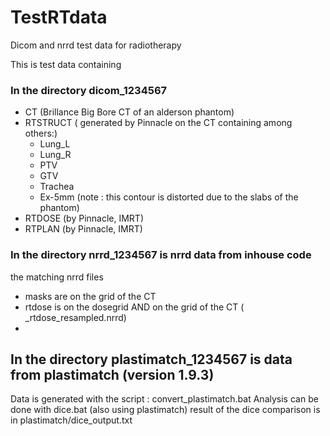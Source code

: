 # TestRTdata
Dicom and nrrd test data for radiotherapy

This is test data containing

### In the directory dicom_1234567

- CT (Brillance Big Bore CT of an alderson phantom)
- RTSTRUCT ( generated by Pinnacle on the CT containing among others:)
  - Lung_L
  - Lung_R
  - PTV
  - GTV
  - Trachea
  - Ex-5mm (note : this contour is distorted due to the slabs of the phantom)
- RTDOSE (by Pinnacle, IMRT)
- RTPLAN (by Pinnacle, IMRT)

### In the directory nrrd_1234567 is nrrd data from inhouse code

the matching nrrd files
- masks are on the grid of the CT
- rtdose is on the dosegrid AND on the grid of the CT ( _rtdose_resampled.nrrd)
- 
## In the directory plastimatch_1234567 is data from plastimatch (version 1.9.3)

Data is generated with the script : convert_plastimatch.bat
Analysis can be done with dice.bat (also using plastimatch)
result of the dice comparison is in plastimatch/dice_output.txt
    